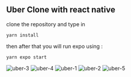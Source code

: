 ## Uber Clone with react native

clone the repository and type in

```shell
yarn install
```

then after that you will run expo using :

```shell
yarn expo start
```
![uber-3](https://github.com/Ham12-3/Uber-Clone-react-native/assets/93613316/bd1fc623-e10b-4011-b00c-90ab5ec79caf)
![uber-4](https://github.com/Ham12-3/Uber-Clone-react-native/assets/93613316/8c34f426-2245-45b1-bd49-3d7ce65c030e)
![uber-1](https://github.com/Ham12-3/Uber-Clone-react-native/assets/93613316/623516fa-00a5-416c-ace3-882a93974882)
![uber-2](https://github.com/Ham12-3/Uber-Clone-react-native/assets/93613316/0dde7348-b86c-4419-9d64-4fbaf50f6f43)
![uber-5](https://github.com/Ham12-3/Uber-Clone-react-native/assets/93613316/cea0c711-fcf5-41d7-b829-9140b5df11b1)

